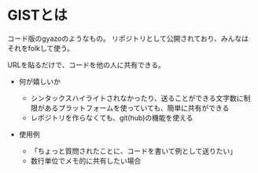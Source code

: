 # GISTとは

コード版のgyazoのようなもの。
リポジトリとして公開されており、みんなはそれをfolkして使う。

URLを貼るだけで、コードを他の人に共有できる。

- 何が嬉しいか
  - シンタックスハイライトされなかったり、送ることができる文字数に制限があるプラットフォームを使っていても、簡単に共有ができる
  - レポジトリを作らなくても、git(hub)の機能を使える


- 使用例
  - 「ちょっと質問されたことに、コードを書いて例として送りたい｣ 
  - 数行単位でメモ的に共有したい場合
